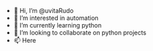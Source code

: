 - 👋 Hi, I’m @uvitaRudo
- 👀 I’m interested in automation
- 🌱 I’m currently learning python
- 💞️ I’m looking to collaborate on python projects
- 📫 Here

<!---
uvitaRudo/uvitaRudo is a ✨ special ✨ repository because its `README.md` (this file) appears on your GitHub profile.
You can click the Preview link to take a look at your changes.
--->
